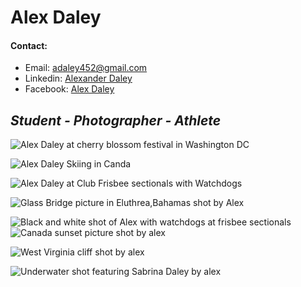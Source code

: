 # Alex Daley
#### Contact:
  - Email: adaley452@gmail.com
  - Linkedin: [Alexander Daley](https://www.linkedin.com/in/alexander-daley-40150b189/)
  - Facebook: [Alex Daley](https://www.facebook.com/alex.daley.792)


## *Student - Photographer - Athlete*




![Alex Daley at cherry blossom festival in Washington DC](https://user-images.githubusercontent.com/89869602/134608273-06e91601-544b-4551-b8a4-b240dc9395e0.jpeg)


![Alex Daley Skiing in Canda](https://user-images.githubusercontent.com/89869602/134608261-9423bcf1-eba5-4a69-bff7-dfa1fe7f9344.jpeg)



![Alex Daley at Club Frisbee sectionals with Watchdogs](https://user-images.githubusercontent.com/89869602/134608287-89a10777-3d45-42bd-9fa6-21880c513d0c.jpeg)

![Glass Bridge picture in Eluthrea,Bahamas shot by Alex](https://user-images.githubusercontent.com/89869602/134608294-4f90746a-26d2-4673-96ee-8e433d9dc1c1.jpeg)

![Black and white shot of Alex with watchdogs at frisbee sectionals](https://user-images.githubusercontent.com/89869602/134608297-562d19d2-a016-4dc5-8202-8e722b428e07.jpeg)
![Canada sunset picture shot by alex](https://user-images.githubusercontent.com/89869602/134608316-a858f00e-66d9-433a-b7a5-4a926007e2f4.jpeg)

![West Virginia cliff shot by alex](https://user-images.githubusercontent.com/89869602/134608328-9732ce35-2bb3-4509-aeed-5657d244b048.jpeg)

![Underwater shot featuring Sabrina Daley by alex](https://user-images.githubusercontent.com/89869602/134608320-df791387-1093-4d69-9a37-68d859e75df8.jpeg)
















